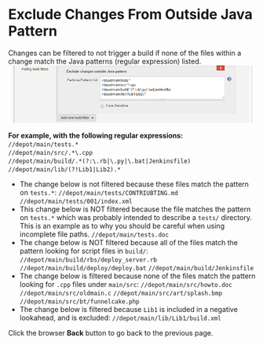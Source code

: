 ﻿# Exclude Changes From Outside Java Pattern
Changes can be filtered to not trigger a build if none of the files within a change match the Java patterns (regular expression) listed.
![Exclude Changes From Outside Java Pattern](images/pollbuildfilterexcjavapattern.png)

**For example, with the following regular expressions:**  
`//depot/main/tests.*`  
`//depot/main/src/.*\.cpp`  
`//depot/main/build/.*(?:\.rb|\.py|\.bat|Jenkinsfile)`  
`//depot/main/lib/(?!Lib1|Lib2).*`  
 - The change below is not filtered because these files match the pattern on `tests.*`:
`//depot/main/tests/CONTRIUBTING.md`
`//depot/main/tests/001/index.xml`
 - This change below is NOT filtered because the file matches the pattern on `tests.*` which was probably intended to describe a  `tests/` directory. This is an example as to why you should be careful when using incomplete file paths.
`//depot/main/tests.doc`
- The change below is NOT filtered because all of the files match the pattern looking for script files in `build/`:
`//depot/main/build/rbs/deploy_server.rb`
`//depot/main/build/deploy/deploy.bat`
`//depot/main/build/Jenkinsfile`
- The change below is filtered because none of the files match the pattern looking for `.cpp` files under `main/src`:
`//depot/main/src/howto.doc`
`//depot/main/src/oldmain.c`
`//depot/main/src/art/splash.bmp`
`//depot/main/src/bt/funnelcake.php`
- The change below is filtered because `Lib1` is included in a negative lookahead, and is excluded:
`//depot/main/lib/Lib1/build.xml`

Click the browser **Back** button to go back to the previous page. 
